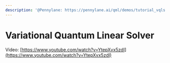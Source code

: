 ```yaml
---
description: '@Pennylane: https://pennylane.ai/qml/demos/tutorial_vqls.html'
---
```


# Variational Quantum Linear Solver

Video: [https://www.youtube.com/watch?v=YtepXvx5zdI](https://www.youtube.com/watch?v=YtepXvx5zdI)
